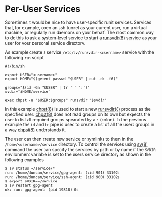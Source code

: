 # Per-User Services

Sometimes it would be nice to have user-specific runit services. Services that,
for example, open an ssh tunnel as your current user, run a virtual machine, or
regularly run daemons on your behalf. The most common way to do this to ask a
system-level service to start a
[runsvdir(8)](https://man.voidlinux.org/runsvdir.8) service as your user for
your personal service directory.

As example create a service `/etc/sv/runsvdir-<username>` service with the
following `run` script:

```
#!/bin/sh

export USER="<username>"
export HOME="$(getent passwd "$USER" | cut -d: -f6)"

groups="$(id -Gn "$USER" | tr ' ' ':')"
svdir="$HOME/service"

exec chpst -u "$USER:$groups" runsvdir "$svdir"
```

In this example [chpst(8)](https://man.voidlinux.org/chpst.8) is used to start a
new [runsvdir(8)](https://man.voidlinux.org/runsvdir.8) process as the specified
user. [chpst(8)](https://man.voidlinux.org/chpst.8) does not read groups on its
own but expects the user to list all required groups spearated by a `:` (colon).
In the previous example the `id` and `tr` pipe is used to create a list of all
the users groups in a way [chpst(8)](https://man.voidlinux.org/chpst.8)
understands it.

The user can then create new service or symlinks to them in the
`/home/<username>/service` directory. To control the services using
[sv(8)](https://man.voidlinux.org/sv.8) command the user can specify the
services by path or by name if the `SVDIR` environment variable is set to the
users service directory as shown in the following examples:

```
$ sv status ~/service/*
run: /home/duncan/service/gpg-agent: (pid 901) 33102s
run: /home/duncan/service/ssh-agent: (pid 900) 33102s
$ export SVDIR=~/service
$ sv restart gpg-agent
ok: run: gpg-agent: (pid 19818) 0s
```

